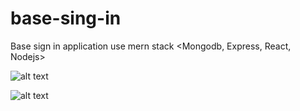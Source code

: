 # base-sing-in
Base sign in application use mern stack &lt;Mongodb, Express, React, Nodejs>

![alt text](Screenshot#1.png "Скриншот приложения 1")​

![alt text](Screenshot#2.png "Скриншот приложения 2")​
